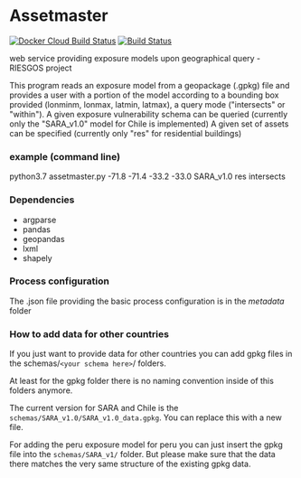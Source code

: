 # Assetmaster

[![Docker Cloud Build Status](https://img.shields.io/docker/cloud/build/gfzriesgos/assetmaster)](https://hub.docker.com/r/gfzriesgos/assetmaster)
[![Build Status](https://travis-ci.com/gfzriesgos/assetmaster.svg?branch=master)](https://travis-ci.com/gfzriesgos/assetmaster)

web service providing exposure models upon geographical query - RIESGOS project

This program reads an exposure model from a geopackage (.gpkg) file and provides a user with a portion of the model according to a bounding box provided (lonminm, lonmax, latmin, latmax), a query mode ("intersects" or "within").
A given exposure vulnerability schema can be queried (currently only the "SARA_v1.0" model for Chile is implemented)
A given set of assets can be specified (currently only "res" for residential buildings)

### example (command line)
python3.7 assetmaster.py -71.8 -71.4 -33.2 -33.0 SARA_v1.0 res intersects

### Dependencies
- argparse
- pandas 
- geopandas
- lxml
- shapely

### Process configuration 
The .json file providing the basic process configuration is in the *metadata* folder

### How to add data for other countries

If you just want to provide data for other countries you can add gpkg files
in the schemas/`<your schema here>`/ folders.

At least for the gpkg folder there is no naming convention inside of this folders
anymore.

The current version for SARA and Chile is the `schemas/SARA_v1.0/SARA_v1.0_data.gpkg`.
You can replace this with a new file.

For adding the peru exposure model for peru you can just insert the gpkg file into
the `schemas/SARA_v1/` folder. But please make sure that the data there matches the very
same structure of the existing gpkg data.


